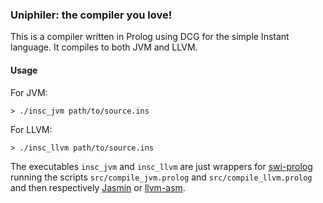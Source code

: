 ### Uniphiler: the compiler you love!

This is a compiler written in Prolog using DCG for the simple Instant language.
It compiles to both JVM and LLVM.


#### Usage
For JVM:

```
> ./insc_jvm path/to/source.ins
```

For LLVM:

```
> ./insc_llvm path/to/source.ins
```

The executables `insc_jvm` and `insc_llvm` are just wrappers for [swi-prolog](https://www.swi-prolog.org/) running the scripts `src/compile_jvm.prolog` and `src/compile_llvm.prolog` and then respectively [Jasmin](http://jasmin.sourceforge.net/) or [llvm-asm](https://llvm.org/docs/CommandGuide/llvm-as.html).
